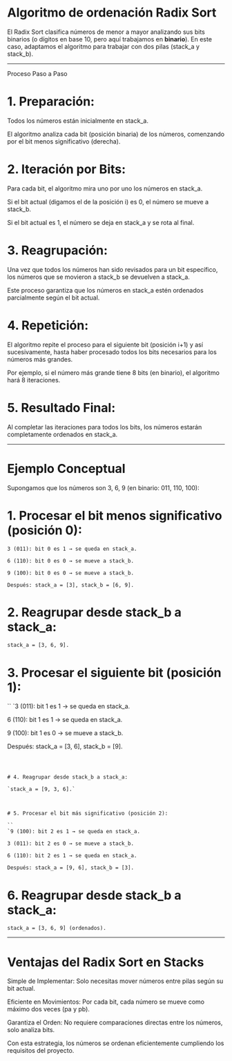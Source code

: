 # Algoritmo de ordenación Radix Sort

El Radix Sort clasifica números de menor a mayor analizando sus bits binarios (o dígitos en base 10, pero aquí trabajamos en **binario**). En este caso, adaptamos el algoritmo para trabajar con dos pilas (stack_a y stack_b).


---

Proceso Paso a Paso

# 1. Preparación:

Todos los números están inicialmente en stack_a.

El algoritmo analiza cada bit (posición binaria) de los números, comenzando por el bit menos significativo (derecha).



# 2. Iteración por Bits:

Para cada bit, el algoritmo mira uno por uno los números en stack_a.

Si el bit actual (digamos el de la posición i) es 0, el número se mueve a stack_b.

Si el bit actual es 1, el número se deja en stack_a y se rota al final.



# 3. Reagrupación:

Una vez que todos los números han sido revisados para un bit específico, los números que se movieron a stack_b se devuelven a stack_a.

Este proceso garantiza que los números en stack_a estén ordenados parcialmente según el bit actual.



# 4. Repetición:

El algoritmo repite el proceso para el siguiente bit (posición i+1) y así sucesivamente, hasta haber procesado todos los bits necesarios para los números más grandes.

Por ejemplo, si el número más grande tiene 8 bits (en binario), el algoritmo hará 8 iteraciones.



# 5. Resultado Final:

Al completar las iteraciones para todos los bits, los números estarán completamente ordenados en stack_a.





---

# Ejemplo Conceptual

Supongamos que los números son 3, 6, 9 (en binario: 011, 110, 100):

# 1. Procesar el bit menos significativo (posición 0):

```
3 (011): bit 0 es 1 → se queda en stack_a.

6 (110): bit 0 es 0 → se mueve a stack_b.

9 (100): bit 0 es 0 → se mueve a stack_b.

Después: stack_a = [3], stack_b = [6, 9].
```



# 2. Reagrupar desde stack_b a stack_a:

`stack_a = [3, 6, 9].`



# 3. Procesar el siguiente bit (posición 1):

``
`3 (011): bit 1 es 1 → se queda en stack_a.

6 (110): bit 1 es 1 → se queda en stack_a.

9 (100): bit 1 es 0 → se mueve a stack_b.

Después: stack_a = [3, 6], stack_b = [9].
```



# 4. Reagrupar desde stack_b a stack_a:

`stack_a = [9, 3, 6].`



# 5. Procesar el bit más significativo (posición 2):

``
`9 (100): bit 2 es 1 → se queda en stack_a.

3 (011): bit 2 es 0 → se mueve a stack_b.

6 (110): bit 2 es 1 → se queda en stack_a.

Después: stack_a = [9, 6], stack_b = [3].
```



# 6. Reagrupar desde stack_b a stack_a:

```stack_a = [3, 6, 9] (ordenados).```





---

# Ventajas del Radix Sort en Stacks

Simple de Implementar: Solo necesitas mover números entre pilas según su bit actual.

Eficiente en Movimientos: Por cada bit, cada número se mueve como máximo dos veces (pa y pb).

Garantiza el Orden: No requiere comparaciones directas entre los números, solo analiza bits.


Con esta estrategia, los números se ordenan eficientemente cumpliendo los requisitos del proyecto.
